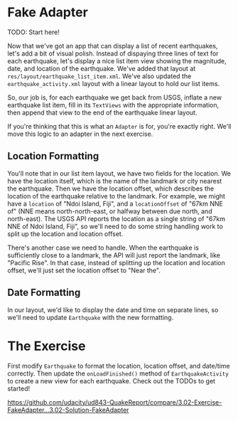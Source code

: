 # Fake Adapter

TODO: Start here!

Now that we've got an app that can display a list of recent earthquakes, let's add a bit of visual polish. Instead of dispaying three lines of text for each earthquake, let's display a nice list item view showing the magnitude, date, and location of the earthquake. We've added that layout at `res/layout/earthquake_list_item.xml`. We've also updated the `earthquake_activity.xml` layout with a linear layout to hold our list items.

So, our job is, for each earthquake we get back from USGS, inflate a new earthquake list item, fill in its `TextViews` with the appropriate information, then append that view to the end of the earthquake linear layout.

If you're thinking that this is what an `Adapter` is for, you're exactly right. We'll move this logic to an adapter in the next exercise.

## Location Formatting

You'll note that in our list item layout, we have two fields for the location. We have the location itself, which is the name of the landmark or city nearest the earthquake. Then we have the location offset, which describes the location of the earthquake relative to the landmark. For example, we might have a `location` of "Ndoi Island, Fiji", and a `locationOffset` of "67km NNE of" (NNE means north-north-east, or halfway between due north, and north-east). The USGS API reports the location as a single string of "67km NNE of Ndoi Island, Fiji", so we'll need to do some string handling work to split up the location and location offset.

There's another case we need to handle. When the earthquake is sufficiently close to a landmark, the API will just report the landmark, like "Pacific Rise". In that case, instead of splitting up the location and location offset, we'll just set the location offset to "Near the".

## Date Formatting

In our layout, we'd like to display the date and time on separate lines, so we'll need to update `Earthquake` with the new formatting.

# The Exercise

First modify `Earthquake` to format the location, location offset, and date/time correctly. Then update the `onLoadFinished()` method of `EarthquakeActivity` to create a new view for each earthquake. Check out the TODOs to get started!


https://github.com/udacity/ud843-QuakeReport/compare/3.02-Exercise-FakeAdapter...3.02-Solution-FakeAdapter
